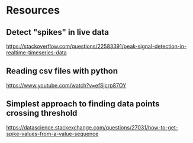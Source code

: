 # Resources

## Detect "spikes" in live data
https://stackoverflow.com/questions/22583391/peak-signal-detection-in-realtime-timeseries-data

## Reading csv files with python
https://www.youtube.com/watch?v=efSjcrp87OY

## Simplest approach to finding data points crossing threshold
https://datascience.stackexchange.com/questions/27031/how-to-get-spike-values-from-a-value-sequence
